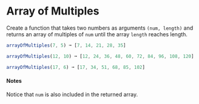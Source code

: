 # Array of Multiples


Create a function that takes two numbers as arguments `(num, length)` and returns an array of multiples of `num` until the array `length` reaches length.


```js 
arrayOfMultiples(7, 5) ➞ [7, 14, 21, 28, 35]

arrayOfMultiples(12, 10) ➞ [12, 24, 36, 48, 60, 72, 84, 96, 108, 120]

arrayOfMultiples(17, 6) ➞ [17, 34, 51, 68, 85, 102]

```

#### Notes

Notice that `num` is also included in the returned array.